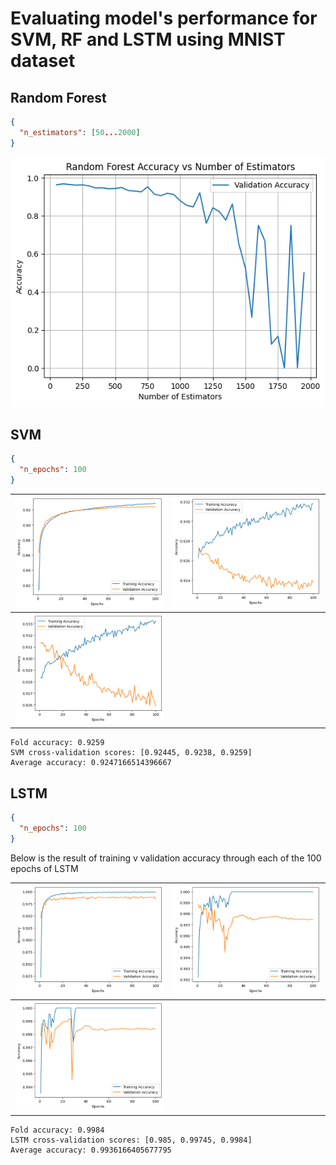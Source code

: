 # Evaluating model's performance for SVM, RF and LSTM using MNIST dataset

## Random Forest

```json
{
  "n_estimators": [50...2000]
}
```

![img](img/RF-2000e.png)

## SVM

```json
{
  "n_epochs": 100
}
```

| ![img](img/SVM-100-ep-f1.png) | ![img](img/SVM-100-ep-f2.png) |
| ----------------------------- | ----------------------------- |
| ![img](img/SVM-100-ep-f3.png) |                               |

```text
Fold accuracy: 0.9259
SVM cross-validation scores: [0.92445, 0.9238, 0.9259]
Average accuracy: 0.9247166514396667
```

## LSTM

```json
{
  "n_epochs": 100
}
```

Below is the result of training v validation accuracy through each of the 100 epochs of LSTM

| ![img](img/LSTM-100-ep-f1.png) | ![img](img/LSTM-100-ep-f2.png) |
| ------------------------------ | ------------------------------ |
| ![img](img/LSTM-100-ep-f3.png) |                                |

```text
Fold accuracy: 0.9984
LSTM cross-validation scores: [0.985, 0.99745, 0.9984]
Average accuracy: 0.9936166405677795
```
